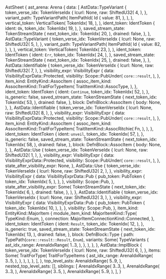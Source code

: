 AstSheet {
    ast_arena: Arena {
        data: [
            AstData::TypeVariant {
                token_verse_idx: TokenVerseIdx {
                    lcurl: None,
                    raw: ShiftedU32(
                        4,
                    ),
                },
                variant_path: TypeVariantPath(
                    ItemPathId(
                        Id {
                            value: 81,
                        },
                    ),
                ),
                vertical_token: VerticalToken(
                    TokenIdx(
                        18,
                    ),
                ),
                ident_token: IdentToken {
                    ident: `Ok`,
                    token_idx: TokenIdx(
                        19,
                    ),
                },
                saved_stream_state: TokenStreamState {
                    next_token_idx: TokenIdx(
                        20,
                    ),
                    drained: false,
                },
            },
            AstData::TypeVariant {
                token_verse_idx: TokenVerseIdx {
                    lcurl: None,
                    raw: ShiftedU32(
                        5,
                    ),
                },
                variant_path: TypeVariantPath(
                    ItemPathId(
                        Id {
                            value: 82,
                        },
                    ),
                ),
                vertical_token: VerticalToken(
                    TokenIdx(
                        23,
                    ),
                ),
                ident_token: IdentToken {
                    ident: `Err`,
                    token_idx: TokenIdx(
                        24,
                    ),
                },
                saved_stream_state: TokenStreamState {
                    next_token_idx: TokenIdx(
                        25,
                    ),
                    drained: false,
                },
            },
            AstData::Identifiable {
                token_verse_idx: TokenVerseIdx {
                    lcurl: None,
                    raw: ShiftedU32(
                        7,
                    ),
                },
                visibility_expr: VisibilityExpr {
                    data: VisibilityExprData::Protected,
                    visibility: Scope::PubUnder(
                        `core::result`,
                    ),
                },
                item_kind: EntityKind::AssocItem {
                    assoc_item_kind: AssocItemKind::TraitForTypeItem(
                        TraitItemKind::AssocType,
                    ),
                },
                ident_token: IdentToken {
                    ident: `Continue`,
                    token_idx: TokenIdx(
                        52,
                    ),
                },
                is_generic: false,
                saved_stream_state: TokenStreamState {
                    next_token_idx: TokenIdx(
                        53,
                    ),
                    drained: false,
                },
                block: DefnBlock::AssocItem {
                    body: None,
                },
            },
            AstData::Identifiable {
                token_verse_idx: TokenVerseIdx {
                    lcurl: None,
                    raw: ShiftedU32(
                        8,
                    ),
                },
                visibility_expr: VisibilityExpr {
                    data: VisibilityExprData::Protected,
                    visibility: Scope::PubUnder(
                        `core::result`,
                    ),
                },
                item_kind: EntityKind::AssocItem {
                    assoc_item_kind: AssocItemKind::TraitForTypeItem(
                        TraitItemKind::AssocRitchie(
                            Fn,
                        ),
                    ),
                },
                ident_token: IdentToken {
                    ident: `unveil`,
                    token_idx: TokenIdx(
                        57,
                    ),
                },
                is_generic: false,
                saved_stream_state: TokenStreamState {
                    next_token_idx: TokenIdx(
                        58,
                    ),
                    drained: false,
                },
                block: DefnBlock::AssocItem {
                    body: None,
                },
            },
            AstData::Use {
                token_verse_idx: TokenVerseIdx {
                    lcurl: None,
                    raw: ShiftedU32(
                        1,
                    ),
                },
                visibility_expr: VisibilityExpr {
                    data: VisibilityExprData::Protected,
                    visibility: Scope::PubUnder(
                        `core::result`,
                    ),
                },
                state_after_visibility_expr: None,
            },
            AstData::Use {
                token_verse_idx: TokenVerseIdx {
                    lcurl: None,
                    raw: ShiftedU32(
                        2,
                    ),
                },
                visibility_expr: VisibilityExpr {
                    data: VisibilityExprData::Pub {
                        pub_token: PubToken {
                            token_idx: TokenIdx(
                                5,
                            ),
                        },
                    },
                    visibility: Scope::Pub,
                },
                state_after_visibility_expr: Some(
                    TokenStreamState {
                        next_token_idx: TokenIdx(
                            6,
                        ),
                        drained: false,
                    },
                ),
            },
            AstData::Identifiable {
                token_verse_idx: TokenVerseIdx {
                    lcurl: None,
                    raw: ShiftedU32(
                        3,
                    ),
                },
                visibility_expr: VisibilityExpr {
                    data: VisibilityExprData::Pub {
                        pub_token: PubToken {
                            token_idx: TokenIdx(
                                10,
                            ),
                        },
                    },
                    visibility: Scope::Pub,
                },
                item_kind: EntityKind::MajorItem {
                    module_item_kind: MajorItemKind::Type(
                        TypeKind::Enum,
                    ),
                    connection: MajorItemConnectionKind::Connected,
                },
                ident_token: IdentToken {
                    ident: `Result`,
                    token_idx: TokenIdx(
                        12,
                    ),
                },
                is_generic: true,
                saved_stream_state: TokenStreamState {
                    next_token_idx: TokenIdx(
                        13,
                    ),
                    drained: false,
                },
                block: DefnBlock::Type {
                    path: TypePath(`core::result::Result`, `Enum`),
                    variants: Some(
                        TypeVariants {
                            ast_idx_range: ArenaIdxRange(
                                1..3,
                            ),
                        },
                    ),
                },
            },
            AstData::ImplBlock {
                token_verse_idx: TokenVerseIdx {
                    lcurl: None,
                    raw: ShiftedU32(
                        6,
                    ),
                },
                items: Some(
                    TraitForType(
                        TraitForTypeItems {
                            ast_idx_range: ArenaIdxRange(
                                3..5,
                            ),
                        },
                    ),
                ),
            },
        ],
    },
    top_level_asts: ArenaIdxRange(
        5..9,
    ),
    nested_top_level_asts: [],
    siblings: [
        ArenaIdxRange(
            3..3,
        ),
        ArenaIdxRange(
            3..3,
        ),
        ArenaIdxRange(
            3..5,
        ),
        ArenaIdxRange(
            5..9,
        ),
    ],
}